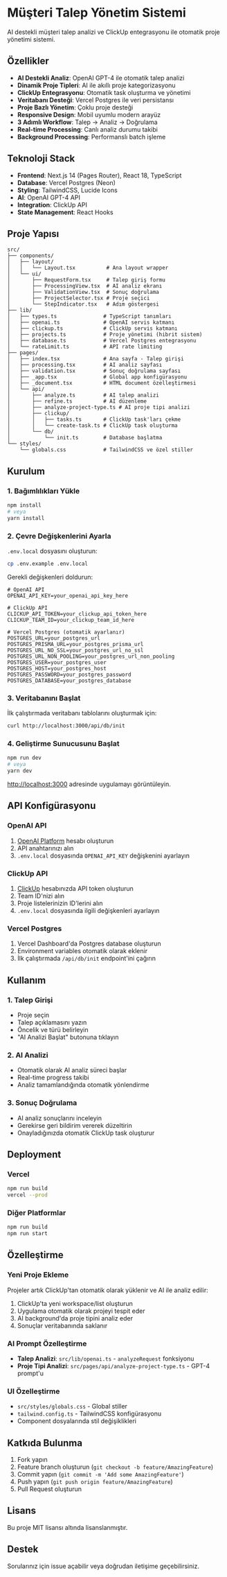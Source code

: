 # Müşteri Talep Yönetim Sistemi

AI destekli müşteri talep analizi ve ClickUp entegrasyonu ile otomatik proje yönetimi sistemi.

## Özellikler

- **AI Destekli Analiz**: OpenAI GPT-4 ile otomatik talep analizi
- **Dinamik Proje Tipleri**: AI ile akıllı proje kategorizasyonu
- **ClickUp Entegrasyonu**: Otomatik task oluşturma ve yönetimi
- **Veritabanı Desteği**: Vercel Postgres ile veri persistansı
- **Proje Bazlı Yönetim**: Çoklu proje desteği
- **Responsive Design**: Mobil uyumlu modern arayüz
- **3 Adımlı Workflow**: Talep → Analiz → Doğrulama
- **Real-time Processing**: Canlı analiz durumu takibi
- **Background Processing**: Performanslı batch işleme

## Teknoloji Stack

- **Frontend**: Next.js 14 (Pages Router), React 18, TypeScript
- **Database**: Vercel Postgres (Neon)
- **Styling**: TailwindCSS, Lucide Icons
- **AI**: OpenAI GPT-4 API
- **Integration**: ClickUp API
- **State Management**: React Hooks

## Proje Yapısı

```
src/
├── components/
│   ├── layout/
│   │   └── Layout.tsx          # Ana layout wrapper
│   └── ui/
│       ├── RequestForm.tsx     # Talep giriş formu
│       ├── ProcessingView.tsx  # AI analiz ekranı
│       ├── ValidationView.tsx  # Sonuç doğrulama
│       ├── ProjectSelector.tsx # Proje seçici
│       └── StepIndicator.tsx   # Adım göstergesi
├── lib/
│   ├── types.ts               # TypeScript tanımları
│   ├── openai.ts              # OpenAI servis katmanı
│   ├── clickup.ts             # ClickUp servis katmanı
│   ├── projects.ts            # Proje yönetimi (hibrit sistem)
│   ├── database.ts            # Vercel Postgres entegrasyonu
│   └── rateLimit.ts           # API rate limiting
├── pages/
│   ├── index.tsx              # Ana sayfa - Talep girişi
│   ├── processing.tsx         # AI analiz sayfası
│   ├── validation.tsx         # Sonuç doğrulama sayfası
│   ├── _app.tsx               # Global app konfigürasyonu
│   ├── _document.tsx          # HTML document özelleştirmesi
│   └── api/
│       ├── analyze.ts         # AI talep analizi
│       ├── refine.ts          # AI düzenleme
│       ├── analyze-project-type.ts # AI proje tipi analizi
│       ├── clickup/
│       │   ├── tasks.ts       # ClickUp task'ları çekme
│       │   └── create-task.ts # ClickUp task oluşturma
│       └── db/
│           └── init.ts        # Database başlatma
└── styles/
    └── globals.css            # TailwindCSS ve özel stiller
```

## Kurulum

### 1. Bağımlılıkları Yükle

```bash
npm install
# veya
yarn install
```

### 2. Çevre Değişkenlerini Ayarla

`.env.local` dosyasını oluşturun:

```bash
cp .env.example .env.local
```

Gerekli değişkenleri doldurun:

```env
# OpenAI API
OPENAI_API_KEY=your_openai_api_key_here

# ClickUp API
CLICKUP_API_TOKEN=your_clickup_api_token_here
CLICKUP_TEAM_ID=your_clickup_team_id_here

# Vercel Postgres (otomatik ayarlanır)
POSTGRES_URL=your_postgres_url
POSTGRES_PRISMA_URL=your_postgres_prisma_url
POSTGRES_URL_NO_SSL=your_postgres_url_no_ssl
POSTGRES_URL_NON_POOLING=your_postgres_url_non_pooling
POSTGRES_USER=your_postgres_user
POSTGRES_HOST=your_postgres_host
POSTGRES_PASSWORD=your_postgres_password
POSTGRES_DATABASE=your_postgres_database
```

### 3. Veritabanını Başlat

İlk çalıştırmada veritabanı tablolarını oluşturmak için:

```bash
curl http://localhost:3000/api/db/init
```

### 4. Geliştirme Sunucusunu Başlat

```bash
npm run dev
# veya
yarn dev
```

[http://localhost:3000](http://localhost:3000) adresinde uygulamayı görüntüleyin.

## API Konfigürasyonu

### OpenAI API

1. [OpenAI Platform](https://platform.openai.com) hesabı oluşturun
2. API anahtarınızı alın
3. `.env.local` dosyasında `OPENAI_API_KEY` değişkenini ayarlayın

### ClickUp API

1. [ClickUp](https://clickup.com) hesabınızda API token oluşturun
2. Team ID'nizi alın
3. Proje listelerinizin ID'lerini alın
4. `.env.local` dosyasında ilgili değişkenleri ayarlayın

### Vercel Postgres

1. Vercel Dashboard'da Postgres database oluşturun
2. Environment variables otomatik olarak eklenir
3. İlk çalıştırmada `/api/db/init` endpoint'ini çağırın

## Kullanım

### 1. Talep Girişi
- Proje seçin
- Talep açıklamasını yazın
- Öncelik ve türü belirleyin
- "AI Analizi Başlat" butonuna tıklayın

### 2. AI Analizi
- Otomatik olarak AI analiz süreci başlar
- Real-time progress takibi
- Analiz tamamlandığında otomatik yönlendirme

### 3. Sonuç Doğrulama
- AI analiz sonuçlarını inceleyin
- Gerekirse geri bildirim vererek düzeltirin
- Onayladığınızda otomatik ClickUp task oluşturur

## Deployment

### Vercel

```bash
npm run build
vercel --prod
```

### Diğer Platformlar

```bash
npm run build
npm run start
```

## Özelleştirme

### Yeni Proje Ekleme

Projeler artık ClickUp'tan otomatik olarak yüklenir ve AI ile analiz edilir:

1. ClickUp'ta yeni workspace/list oluşturun
2. Uygulama otomatik olarak projeyi tespit eder
3. AI background'da proje tipini analiz eder
4. Sonuçlar veritabanında saklanır

### AI Prompt Özelleştirme

- **Talep Analizi**: `src/lib/openai.ts` - `analyzeRequest` fonksiyonu
- **Proje Tipi Analizi**: `src/pages/api/analyze-project-type.ts` - GPT-4 prompt'u

### UI Özelleştirme

- `src/styles/globals.css` - Global stiller
- `tailwind.config.ts` - TailwindCSS konfigürasyonu
- Component dosyalarında stil değişiklikleri

## Katkıda Bulunma

1. Fork yapın
2. Feature branch oluşturun (`git checkout -b feature/AmazingFeature`)
3. Commit yapın (`git commit -m 'Add some AmazingFeature'`)
4. Push yapın (`git push origin feature/AmazingFeature`)
5. Pull Request oluşturun

## Lisans

Bu proje MIT lisansı altında lisanslanmıştır.

## Destek

Sorularınız için issue açabilir veya doğrudan iletişime geçebilirsiniz.
